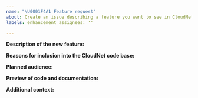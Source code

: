```yaml
---
name: "\U0001F4A1 Feature request"
about: Create an issue describing a feature you want to see in CloudNet title: ''
labels: enhancement assignees: ''

---
```


**Description of the new feature:**

<!--
A clear and concise description why you would like to see that
feature in CloudNet. Is it related to a problem? If so please give
use some context what the problem is. 
-->

**Reasons for inclusion into the CloudNet code base:**

<!-- 
Why does this feature need to be included into CloudNet?
Why can this feature not be implemented using a module or plugin?
 -->

**Planned audience:**

<!-- Who will be the main user of this new feature? (e.g. developers, server administrators, players etc) -->

**Preview of code and documentation:**

<!-- 
Please add planning documents, UML diagrams, mock-up code or any other development documents to this feature request.
These documents are allowed to contradict themselves, if they explain different ideas for implementation.
 -->

**Additional context:**

<!-- Add any other context or screenshots about this feature request here. -->
